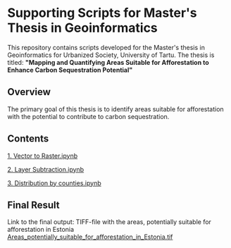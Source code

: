 # Supporting Scripts for Master's Thesis in Geoinformatics


This repository contains scripts developed for the Master's thesis in Geoinformatics for Urbanized Society, University of Tartu.
The thesis is titled: **"Mapping and Quantifying Areas Suitable for Afforestation to Enhance Carbon Sequestration Potential"**

## Overview

The primary goal of this thesis is to identify areas suitable for afforestation with the potential to contribute to carbon sequestration. 

## Contents
[1. Vector to Raster.ipynb](1.%20Vector%20to%20Raster.ipynb)

[2. Layer Subtraction.ipynb](2.%20Layer%20Subtraction.ipynb)

[3. Distribution by counties.ipynb](3.%20Distribution%20by%20counties.ipynb)


## Final Result

Link to the final output: TIFF-file with the areas, potentially suitable for afforestation in Estonia
[Areas_potentially_suitable_for_afforestation_in_Estonia.tif](https://drive.google.com/file/d/18UfueHgY1BhWIjCGFHPTuVlg4A1XkCC7/view?usp=sharing)

